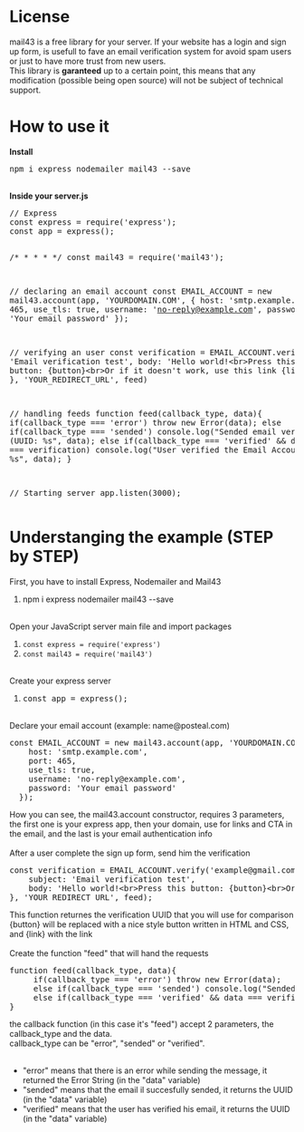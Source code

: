 <h1>License</h1>
mail43 is a free library for your server. If your website has a login and sign up form, is usefull to fave an email verification system for avoid spam users or just to have more trust from new users.
<br>
This library is <b>garanteed</b> up to a certain point, this means that any modification (possible being open source) will not be subject of technical support.
<br>
<h1>How to use it</h1>
<b>Install</b>
<pre>npm i express nodemailer mail43 --save</pre><br>
  <b>Inside your server.js</b><br>
  <pre>
// Express
const express = require('express');
const app = express();

/* 
 *
 *
 *
 \*/
const mail43 = require('mail43');

// declaring an email account
const EMAIL_ACCOUNT = new mail43.account(app, 'YOURDOMAIN.COM', {
  host: 'smtp.example.com',
  port: 465,
  use_tls: true,
  username: 'no-reply@example.com',
  password: 'Your email password'
});

// verifying an user
const verification = EMAIL_ACCOUNT.verify('example@gmail.com', {
  subject: 'Email verification test',
  body: 'Hello world!&lt;br>Press this button: {button}&lt;br>Or if it doesn't work, use this link {link}'
}, 'YOUR_REDIRECT_URL', feed)

// handling feeds
function feed(callback_type, data){
  if(callback_type === 'error') throw new Error(data);
  else if(callback_type === 'sended') console.log("Sended email verification (UUID: %s", data);
  else if(callback_type === 'verified' && data === verification) console.log("User verified the Email Account, UUID: %s", data);
}

// Starting server
app.listen(3000);
</pre>

<h1>Understanging the example (STEP by STEP)</h1>
<span>First, you have to install Express, Nodemailer and Mail43</span>
<ol><li>npm i express nodemailer mail43 --save</li></ol>
<br>
<span>Open your JavaScript server main file and import packages</span>
<ol>
<li><code>const express = require('express')</code></li>
<li><code>const mail43 = require('mail43')</code></li>
</ol>
<br>
<span>Create your express server</span>
<ol>
<li><pre>const app = express();</pre></li>
</ol>
<br>
<span>Declare your email account (example: name@posteal.com)</span>
<pre>
const EMAIL_ACCOUNT = new mail43.account(app, 'YOURDOMAIN.COM', {
    host: 'smtp.example.com',
    port: 465,
    use_tls: true,
    username: 'no-reply@example.com',
    password: 'Your email password'
  });
</pre>
<span>How you can see, the mail43.account constructor, requires 3 parameters, the first one is your express app, then your domain, use for links and CTA in the email, and the last is your email authentication info</span>
<br><br>
<span>After a user complete the sign up form, send him the verification</span>
<pre>
const verification = EMAIL_ACCOUNT.verify('example@gmail.com', {
    subject: 'Email verification test',
    body: 'Hello world!&lt;br>Press this button: {button}&lt;br>Or if it doesn't work, use this link {link}'
}, 'YOUR_REDIRECT_URL', feed);
</pre>
<span>This function returnes the verification UUID that you will use for comparison<br>
{button} will be replaced with a nice style button written in HTML and CSS, and {link} with the link</span>
<br><br>
<span>Create the function "feed" that will hand the requests</span>
<pre>
function feed(callback_type, data){
     if(callback_type === 'error') throw new Error(data);
     else if(callback_type === 'sended') console.log("Sended email verification (UUID: %s", data);
     else if(callback_type === 'verified' && data === verification) console.log("User verified the Email Account, UUID: %s", data);
}
</pre>
<span>the callback function (in this case it's "feed") accept 2 parameters, the callback_type and the data.<br>
callback_type can be "error", "sended" or "verified".</span><br><br>

<ul>
  <li>"error" means that there is an error while sending the message, it returned the Error String (in the "data" variable)</li>
  <li>"sended" means that the email il succesfully sended, it returns the UUID (in the "data" variable)</li>
  <li>"verified" means that the user has verified his email, it returns the UUID (in the "data" variable)</li>
</ul>
